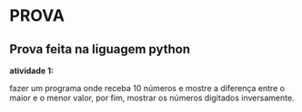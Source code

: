 # PROVA

## Prova feita na liguagem python

<strong>atividade 1:</strong>

fazer um programa onde receba 10 números e mostre a diferença entre o maior e o menor valor, por fim, mostrar os números digitados inversamente.
